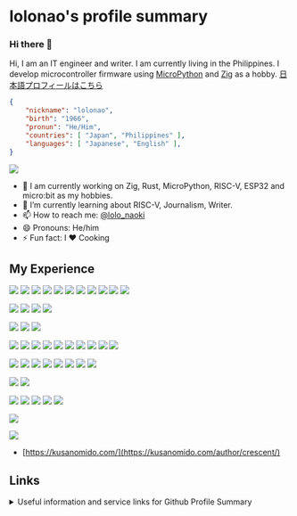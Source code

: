 # lolonao's profile summary

### Hi there 👋

Hi, I am an IT engineer and writer. I am currently living in the Philippines. I develop microcontroller firmware using [MicroPython] and [Zig] as a hobby.
[日本語プロフィールはこちら](https://github.com/lolonao/lolonao/blob/main/README_ja_JP.md)

[Zig]: https://ziglang.org/
[MicroPython]: https://micropython.org/

```json
{
    "nickname": "lolonao",
    "birth": "1966",
    "pronun": "He/Him",
    "countries": [ "Japan", "Philippines" ],
    "languages": [ "Japanese", "English" ],
}
```
![](https://komarev.com/ghpvc/?username=lolonao&style=flat-square&base=10023)

- 🔭 I am currently working on Zig, Rust, MicroPython, RISC-V, ESP32 and micro:bit as my hobbies.
- 🌱 I’m currently learning about RISC-V, Journalism, Writer.
- 📫 How to reach me: [@lolo_naoki](https://twitter.com/lolo_naoki)
- 😄 Pronouns: He/him
- ⚡ Fun fact: I ❤️ Cooking

<!--
**lolonao/lolonao** is a ✨ _special_ ✨ repository because its `README.md` (this file) appears on your GitHub profile.

Here are some ideas to get you started:

- 🔭 I am currently working on MicroPython, CircuitPython, ESP32, and micro:bit as a hobby.
- 🌱 I’m currently learning ...
- 👯 I’m looking to collaborate on ...
- 🤔 I’m looking for help with ...
- 💬 Ask me about ...
- 📫 How to reach me: ...
- 😄 Pronouns: ...
- ⚡ Fun fact: ...
-->

<!--
Reference Info about github-profile-summary-cards

https://github.com/vn7n24fzkq/github-profile-summary-cards
https://github.com/anuraghazra/github-readme-stats
-->


<!--
WIP Setting:

[![Anurag's GitHub stats](https://github-readme-stats.vercel.app/api?username=lolonao&count_private=true&hide=issues)](https://github.com/anuraghazra/github-readme-stats)
-->

## My Experience

![](https://img.shields.io/static/v1?label=Code&message=Zig&style=flat&logo=zig&logoColor=white&color=2bbc8a)
![](https://img.shields.io/static/v1?label=Code&message=Python&style=flat&logo=python&logoColor=white&color=2bbc8a)
![](https://img.shields.io/static/v1?label=Code&message=JavaScript&style=flat&logo=javascript&logoColor=white&color=2bbc8a)
![](https://img.shields.io/static/v1?label=Code&message=TypeScript&style=flat&logo=typescript&logoColor=white&color=2bbc8a)
![](https://img.shields.io/static/v1?label=Code&message=Rust&style=flat&logo=rust&logoColor=white&color=2bbc8a)
![](https://img.shields.io/static/v1?label=Code&message=Golang&style=flat&logo=go&logoColor=white&color=2bbc8a)
![](https://img.shields.io/static/v1?label=Code&message=MicroPython&style=flat&logo=micropython&logoColor=white&color=2bbc8a)
![](https://img.shields.io/static/v1?label=Code&message=CircuitPython&style=flat&logo=circuitpython&logoColor=white&color=2bbc8a)
![](https://img.shields.io/static/v1?label=Code&message=C&style=flat&logo=c&logoColor=white&color=2bbc8a)
![](https://img.shields.io/static/v1?label=Code&message=Objective-C&style=flat&logo=objc&logoColor=white&color=2bbc8a)
![](https://img.shields.io/static/v1?label=Shell&message=Bash&style=flat&logo=bash&logoColor=white&color=green)

![](https://img.shields.io/static/v1?label=Editor&message=Vim&style=flat&logo=vim&logoColor=white&color=blue)
![](https://img.shields.io/static/v1?label=Editor&message=NeoVim&style=flat&logo=neovim&logoColor=white&color=blue)
![](https://img.shields.io/static/v1?label=Editor&message=VSCode&style=flat&logo=visualstudiocode&logoColor=white&color=blue)
![](https://img.shields.io/static/v1?label=Editor&message=Zed&style=flat&logo=Zed&logoColor=white&color=blue)

![](https://img.shields.io/static/v1?label=IDE&message=PyCharm&style=flat&logo=pycharm&logoColor=white&color=blue)
![](https://img.shields.io/static/v1?label=IDE&message=ArduinoIDE&style=flat&logo=arduino&logoColor=white&color=blue)
![](https://img.shields.io/static/v1?label=IDE&message=Thonny&style=flat&logo=thonny&logoColor=white&color=blue)

![](https://img.shields.io/static/v1?label=OS&message=ArchLinux&style=flat&logo=archlinux&logoColor=white&color=red)
![](https://img.shields.io/static/v1?label=OS&message=antiXLinux&style=flat&logo=antiXlinux&logoColor=white&color=red)
![](https://img.shields.io/static/v1?label=OS&message=MXLinux&style=flat&logo=mxlinux&logoColor=white&color=red)
![](https://img.shields.io/static/v1?label=OS&message=Ubuntu&style=flat&logo=ubuntu&logoColor=white&color=red)
![](https://img.shields.io/static/v1?label=OS&message=Debian&style=flat&logo=debian&logoColor=white&color=red)
![](https://img.shields.io/static/v1?label=OS&message=Raspberry-Pi-OS&style=flat&logo=raspberrypi&logoColor=white&color=red)
![](https://img.shields.io/static/v1?label=OS&message=BSD&style=flat&logo=freebsd&logoColor=white&color=red)
![](https://img.shields.io/static/v1?label=OS&message=macOS&style=flat&logo=macos&logoColor=white&color=red)
![](https://img.shields.io/static/v1?label=OS&message=ChromeOS&style=flat&logo=google%20chrome&logoColor=white&color=red)
![](https://img.shields.io/static/v1?label=OS&message=Linux%20Mint&style=flat&logo=linux%20mint&logoColor=white&color=red)


![](https://img.shields.io/static/v1?label=Tools&message=GitHub&style=flat&logo=github&logoColor=white&color=orange)
![](https://img.shields.io/static/v1?label=Tools&message=GitLab&style=flat&logo=gitlab&logoColor=white&color=orange)
![](https://img.shields.io/static/v1?label=Tools&message=Docker&style=flat&logo=docker&logoColor=white&color=orange)
![](https://img.shields.io/static/v1?label=Tools&message=MySQL&style=flat&logo=mysql&logoColor=white&color=orange)
![](https://img.shields.io/static/v1?label=Tools&message=PostgreSQL&style=flat&logo=postgresql&logoColor=white&color=orange)
![](https://img.shields.io/static/v1?label=Tools&message=SQLite&style=flat&logo=sqlite&logoColor=white&color=orange)
![](https://img.shields.io/static/v1?label=Tools&message=MongoDB&style=flat&logo=mongodb&logoColor=white&color=orange)
![](https://img.shields.io/static/v1?label=Tools&message=DuckDB&style=flat&logo=duckdb&logoColor=white&color=orange)

![](https://img.shields.io/static/v1?label=Tools&message=Docker&style=flat&logo=docker&logoColor=white&color=orange)
![](https://img.shields.io/static/v1?label=Tools&message=K8s&style=flat&logo=kubernetes&logoColor=white&color=orange)

![](https://img.shields.io/static/v1?label=Communication&message=Matrix&style=flat&logo=matrix&logoColor=white&color=yellow)
![](https://img.shields.io/static/v1?label=Communication&message=Discord&style=flat&logo=discord&logoColor=white&color=yellow)
![](https://img.shields.io/static/v1?label=Communication&message=Slack&style=flat&logo=slack&logoColor=white&color=yellow)
![](https://img.shields.io/static/v1?label=Communication&message=Zoom&style=flat&logo=zoom&logoColor=white&color=yellow)
![](https://img.shields.io/static/v1?label=Communication&message=Google-Meet&style=flat&logo=meet&logoColor=white&color=yellow)


![](https://img.shields.io/static/v1?label=Translation&message=English-Japanese&style=flat&logo=translation&logoColor=white&color=blue)

![](https://img.shields.io/static/v1?label=Writer&message=ScienceWriter&style=flat&logo=writer&logoColor=white&color=blue)
- [https://kusanomido.com/](https://kusanomido.com/author/crescent/)

<!--
## Github Stats
<p>
<img
  align="center"
  src="https://github-readme-stats.vercel.app/api/?username=lolonao&count_private=true&theme=tokyonight"
/>

[![Top Langs](https://github-readme-stats.vercel.app/api/top-langs/?username=lolonao&theme=tokyonight)](https://github.com/anuraghazra/github-readme-stats)
</p>
-->

## Links

<p>
<details>
  <summary>Useful information and service links for Github Profile Summary</summary>
  <br>
  <p><i>Badge</i><p>

  - [Visitor Badge](https://visitor-badge.glitch.me/)
  - [jwenjian/visitor-badge: A badge generator service to count visitors of your markdown file.](https://github.com/jwenjian/visitor-badge)
  - [Shields.io: Quality metadata badges for open source projects](https://shields.io/)
  <br>
  <p><i>Icons</i><p>

  - [Remix Icon - Open source icon library](https://remixicon.com/)
  - [Simple Icons](https://simpleicons.org/?q=visual)

  <p><i>Emoji</i><p>
  
  - [📙 Emojipedia — 😃 Home of Emoji Meanings 💁👌🎍😍](https://emojipedia.org/)
  - [FileFormat.Info · The Digital Rosetta Stone](https://www.fileformat.info/index.htm)

  <p><i>Markdown</i><p>

  - [GitHub Flavored Markdown Spec](https://github.github.com/gfm/)

  <p><i>Stats</i><p>

  - [anuraghazra/github-readme-stats: Dynamically generated stats for your github readmes](https://github.com/anuraghazra/github-readme-stats)
  - [rzashakeri/beautify-github-profile: This repository helps you to have a more beautiful and attractive github profile, and you can access a complete set of tools and guides for beautifying your github profile. 🪄 ⭐](https://github.com/rzashakeri/beautify-github-profile)

</details>

